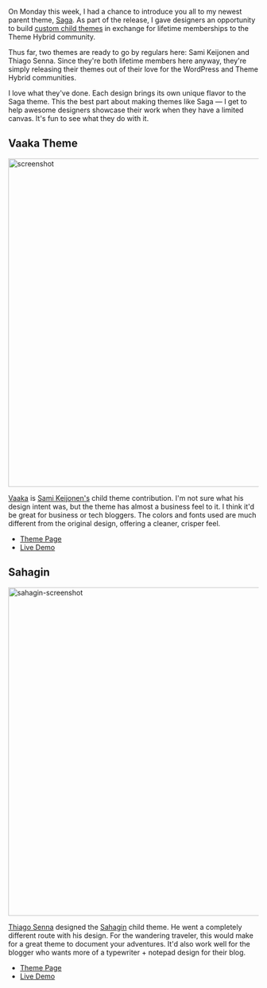 On Monday this week, I had a chance to introduce you all to my newest parent theme, [Saga](http://themehybrid.com/weblog/saga-wordpress-theme).  As part of the release, I gave designers an opportunity to build [custom child themes](http://themehybrid.com/weblog/revolution-part-2) in exchange for lifetime memberships to the Theme Hybrid community.

Thus far, two themes are ready to go by regulars here:  Sami Keijonen and Thiago Senna.  Since they're both lifetime members here anyway, they're simply releasing their themes out of their love for the WordPress and Theme Hybrid communities.

I love what they've done.  Each design brings its own unique flavor to the Saga theme.  This the best part about making themes like Saga &mdash; I get to help awesome designers showcase their work when they have a limited canvas.  It's fun to see what they do with it.

## Vaaka Theme

<img src="http://themehybrid.com/blog/wp-content/uploads/2014/09/screenshot.png" alt="screenshot" width="880" height="660" class="aligncenter size-full wp-image-2454" />

[Vaaka](http://themehybrid.com/themes/vaaka) is [Sami Keijonen's](https://foxnet-themes.fi/) child theme contribution.  I'm not sure what his design intent was, but the theme has almost a business feel to it.  I think it'd be great for business or tech bloggers.  The colors and fonts used are much different from the original design, offering a cleaner, crisper feel.

* [Theme Page](http://themehybrid.com/themes/vaaka)
* [Live Demo](http://locallylost.com/vaaka)

## Sahagin

<img src="http://themehybrid.com/blog/wp-content/uploads/2014/09/sahagin-screenshot.jpg" alt="sahagin-screenshot" width="880" height="660" class="aligncenter size-full wp-image-2458" />

[Thiago Senna](http://thremes.com.br) designed the [Sahagin](http://themehybrid.com/themes/sahagin) child theme.  He went a completely different route with his design.  For the wandering traveler, this would make for a great theme to document your adventures.  It'd also work well for the blogger who wants more of a typewriter + notepad design for their blog.

* [Theme Page](http://themehybrid.com/themes/sahagin)
* [Live Demo](http://demo.thremes.com.br/sahagin)